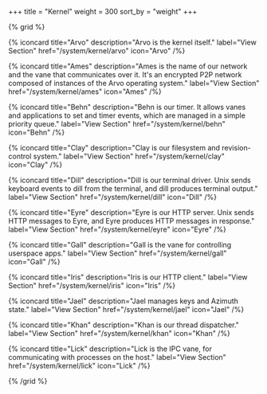 +++
title = "Kernel"
weight = 300
sort_by = "weight"
+++

{% grid %}

  {% iconcard
    title="Arvo"
    description="Arvo is the kernel itself."
    label="View Section"
    href="/system/kernel/arvo"
    icon="Arvo"
  /%}

  {% iconcard
    title="Ames"
    description="Ames is the name of our network and the vane that communicates over it. It's an encrypted P2P network composed of instances of the Arvo operating system."
    label="View Section"
    href="/system/kernel/ames"
    icon="Ames"
  /%}

  {% iconcard
    title="Behn"
    description="Behn is our timer. It allows vanes and applications to set and timer events, which are managed in a simple priority queue."
    label="View Section"
    href="/system/kernel/behn"
    icon="Behn"
  /%}

  {% iconcard
    title="Clay"
    description="Clay is our filesystem and revision-control system."
    label="View Section"
    href="/system/kernel/clay"
    icon="Clay"
  /%}

  {% iconcard
    title="Dill"
    description="Dill is our terminal driver. Unix sends keyboard events to dill from the terminal, and dill produces terminal output."
    label="View Section"
    href="/system/kernel/dill"
    icon="Dill"
  /%}
  
  {% iconcard
    title="Eyre"
    description="Eyre is our HTTP server. Unix sends HTTP messages to Eyre, and Eyre produces HTTP messages in response."
    label="View Section"
    href="/system/kernel/eyre"
    icon="Eyre"
  /%}

  {% iconcard
    title="Gall"
    description="Gall is the vane for controlling userspace apps."
    label="View Section"
    href="/system/kernel/gall"
    icon="Gall"
  /%}

  {% iconcard
    title="Iris"
    description="Iris is our HTTP client."
    label="View Section"
    href="/system/kernel/iris"
    icon="Iris"
  /%}

  {% iconcard
    title="Jael"
    description="Jael manages keys and Azimuth state."
    label="View Section"
    href="/system/kernel/jael"
    icon="Jael"
  /%}

  {% iconcard
    title="Khan"
    description="Khan is our thread dispatcher."
    label="View Section"
    href="/system/kernel/khan"
    icon="Khan"
  /%}

  {% iconcard
    title="Lick"
    description="Lick is the IPC vane, for communicating with processes on the host."
    label="View Section"
    href="/system/kernel/lick"
    icon="Lick"
  /%}

{% /grid %}
